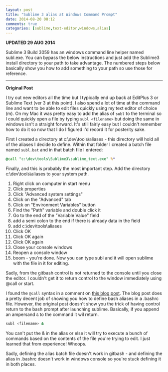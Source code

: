 ```yaml
---
layout: post
title: "Sublime 3 alias at Windows Command Prompt"
date: 2014-08-20 08:12
comments: true
categories: [sublime,text-editor,windows,alias]
---
```


**UPDATED 29 AUG 2014**

Sublime 3 Build 3059 has an windows command line helper named subl.exe.  You can bypass the below instructions and just add the Sublime3 install directory to your path to take advantage.  The numbered steps below basically show you how to add something to your path so use those for reference.

------


**Original Post**


I try out new editors all the time but I typically end up back at EditPlus 3 or Sublime Text (ver 3 at this point).  I also spend a lot of time at the command line and want to be able to edit files quickly using my text editor of choice (m).  On my Mac it was pretty easy to add the alias of `subl` to the terminal so I could quickly open a file by typing `subl <filename>` but doing the same in windows isn't a straight forward.  It's still fairly easy but I couldn't remember how to do it so now that I do I figured I'd record it for posterity sake.

First I created a directory at c:\dev\tools\aliases - this directory will hold all of the aliases I decide to define.  Within that folder I created a batch file named `subl.bat`  and in that batch file I entered:


```bat
@call "c:\dev\tools\Sublime3\sublime_text.exe" %*

```

Finally, and this is probably the most important step.  Add the directory c:\dev\tools\aliases to your system path.

   1. Right click on computer in start menu
   1. Click properties
   1. Click "Advanced system settings"
   1. Click on the "Advanced" tab
   1. Click on "Environment Variables" button
   1. Find the "Path" variable and double click it
   1. Go to the end of the "Variable Value" field
   1. add a semi colon to the end if there is already data in the field
   1. add c:\dev\tools\aliases
   1. Click OK
   1. Click OK again
   1. Click OK again
   1. Close your console windows
   1. Reopen a console window
   1. boom - you're done.  Now you can type subl <filename> and it will open sublime with the file in it for editing.

Sadly, from the gitbash control is not returned to the console until you close the editor.  I couldn't get it to return control to the window immediately using @call or start.

I found the `@call` syntax in a comment on [this blog post](https://coderwall.com/p/bn2inq).  The blog post does a pretty decent job of showing you how to define bash aliases in a .bashrc file.  However, the original post doesn't show you the trick of having control return to the bash prompt after launching sublime.  Basically, if you append an ampersand `&` to the command it wil return.


```sh
subl <filename> &

```


You can't put the & in the alias or else it will try to execute a bunch of commands based on the contents of the file you're trying to edit.  I just learned that from experience! Whoops.

Sadly, defining the alias batch file doesn't work in gitbash - and defining the alias in .bashrc doesn't work in windows console so you're stuck defining it in both places.

